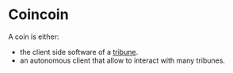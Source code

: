 # Coincoin

A coin is either:

- the client side software of a [tribune](/tribune.md).
- an autonomous client that allow to interact with many tribunes.